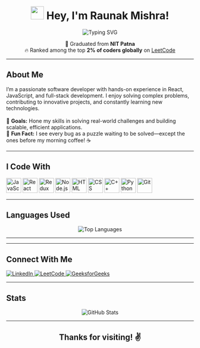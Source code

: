 <h1 align="center">
  <img src="https://media.giphy.com/media/hvRJCLFzcasrR4ia7z/giphy.gif" width="35">
  Hey, I'm Raunak Mishra!
</h1>

<p align="center">
  <img src="https://readme-typing-svg.demolab.com?font=Fira+Code&size=22&pause=1000&color=F75C7E&width=600&lines=Software+Developer+%7C+Problem+Solver;LeetCode+Knight+%7C+Among+Top+2%25+Coder;React+%7C+JavaScript+%7C+Node.js+%7C+C%2B%2B;Passionate+about+Learning+and+Building!" alt="Typing SVG">
</p>

<p align="center">
  🚀 Graduated from <b>NIT Patna</b> <br>
  🔥 Ranked among the top <b>2% of coders globally</b> on <a href="https://leetcode.com/u/raunakmishra1243/">LeetCode</a>
</p>

---

<h2 align="left">About Me</h2>

<p align="left">
  I’m a passionate software developer with hands-on experience in React, JavaScript, and full-stack development. I enjoy solving complex problems, contributing to innovative projects, and constantly learning new technologies. <br><br>
  🎯 <b>Goals:</b> Hone my skills in solving real-world challenges and building scalable, efficient applications. <br>
  🌟 <b>Fun Fact:</b> I see every bug as a puzzle waiting to be solved—except the ones before my morning coffee! ☕ <br>
</p>

---

<h2 align="left">I Code With</h2>

<div align="left">
  <img src="https://cdn.jsdelivr.net/gh/devicons/devicon/icons/javascript/javascript-original.svg" height="40" alt="JavaScript" />
  <img src="https://cdn.jsdelivr.net/gh/devicons/devicon/icons/react/react-original.svg" height="40" alt="React" />
  <img src="https://cdn.jsdelivr.net/gh/devicons/devicon/icons/redux/redux-original.svg" height="40" alt="Redux" />
  <img src="https://cdn.jsdelivr.net/gh/devicons/devicon/icons/nodejs/nodejs-original.svg" height="40" alt="Node.js" />
  <img src="https://cdn.jsdelivr.net/gh/devicons/devicon/icons/html5/html5-original.svg" height="40" alt="HTML" />
  <img src="https://cdn.jsdelivr.net/gh/devicons/devicon/icons/css3/css3-original.svg" height="40" alt="CSS" />
  <img src="https://cdn.jsdelivr.net/gh/devicons/devicon/icons/cplusplus/cplusplus-original.svg" height="40" alt="C++" />
  <img src="https://cdn.jsdelivr.net/gh/devicons/devicon/icons/python/python-original.svg" height="40" alt="Python" />
  <img src="https://cdn.jsdelivr.net/gh/devicons/devicon/icons/git/git-original.svg" height="40" alt="Git" />
</div>

---

<h2 align="left">Languages Used</h2>

<div align="center">
  <img src="https://github-readme-stats.vercel.app/api/top-langs/?username=raunakjr&layout=compact&theme=radical" alt="Top Languages">
</div>

---


---

<h2 align="left">Connect With Me</h2>

<p align="left">
  <a href="https://www.linkedin.com/in/raunak-mishra-115b37215" target="_blank">
    <img src="https://img.shields.io/badge/LinkedIn-0077B5?logo=linkedin&logoColor=white&style=for-the-badge" alt="LinkedIn" />
  </a>
  <a href="https://leetcode.com/u/raunakmishra1243/" target="_blank">
    <img src="https://img.shields.io/badge/LeetCode-FFA116?logo=leetcode&logoColor=white&style=for-the-badge" alt="LeetCode" />
  </a>
  <a href="https://auth.geeksforgeeks.org/user/raunakmishra1243/profile" target="_blank">
    <img src="https://img.shields.io/badge/GeeksforGeeks-008000?logo=geeksforgeeks&logoColor=white&style=for-the-badge" alt="GeeksforGeeks" />
  </a>
</p>

---

<h2 align="left">Stats</h2>

<div align="center">
  <img src="https://github-readme-stats.vercel.app/api?username=raunakjr&show_icons=true&theme=radical" alt="GitHub Stats" />
 
</div>

---

<h2 align="center">Thanks for visiting! ✌️</h2>
